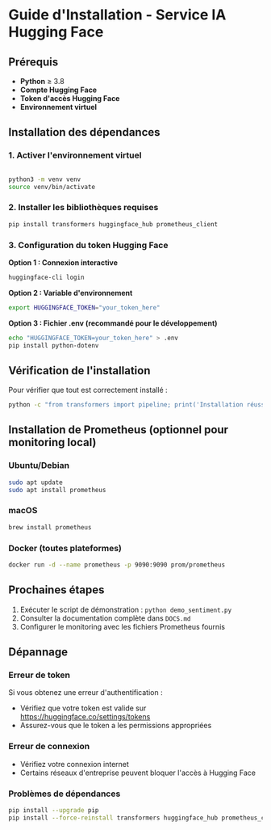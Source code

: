 # Guide d'Installation - Service IA Hugging Face

## Prérequis

- **Python** ≥ 3.8
- **Compte Hugging Face** 
- **Token d'accès Hugging Face** 
- **Environnement virtuel** 

## Installation des dépendances

### 1. Activer l'environnement virtuel
```bash

python3 -m venv venv
source venv/bin/activate
```

### 2. Installer les bibliothèques requises
```bash
pip install transformers huggingface_hub prometheus_client
```

### 3. Configuration du token Hugging Face

**Option 1 : Connexion interactive**
```bash
huggingface-cli login
```

**Option 2 : Variable d'environnement**
```bash
export HUGGINGFACE_TOKEN="your_token_here"
```

**Option 3 : Fichier .env (recommandé pour le développement)**
```bash
echo "HUGGINGFACE_TOKEN=your_token_here" > .env
pip install python-dotenv
```

## Vérification de l'installation

Pour vérifier que tout est correctement installé :

```bash
python -c "from transformers import pipeline; print('Installation réussie!')"
```

## Installation de Prometheus (optionnel pour monitoring local)

### Ubuntu/Debian
```bash
sudo apt update
sudo apt install prometheus
```

### macOS
```bash
brew install prometheus
```

### Docker (toutes plateformes)
```bash
docker run -d --name prometheus -p 9090:9090 prom/prometheus
```

## Prochaines étapes

1. Exécuter le script de démonstration : `python demo_sentiment.py`
2. Consulter la documentation complète dans `DOCS.md`
3. Configurer le monitoring avec les fichiers Prometheus fournis

## Dépannage

### Erreur de token
Si vous obtenez une erreur d'authentification :
- Vérifiez que votre token est valide sur https://huggingface.co/settings/tokens
- Assurez-vous que le token a les permissions appropriées

### Erreur de connexion
- Vérifiez votre connexion internet
- Certains réseaux d'entreprise peuvent bloquer l'accès à Hugging Face

### Problèmes de dépendances
```bash
pip install --upgrade pip
pip install --force-reinstall transformers huggingface_hub prometheus_client
``` 